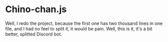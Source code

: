 # Chino-chan.js
Well, I redo the project, because the first one has two thousand lines in one file, and I had no feel to split it, it would be pain. Well, this is it, it's a bit better, splitted Discord bot.
